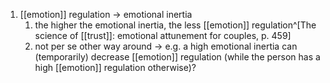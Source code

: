 1. [[emotion]] regulation → emotional inertia
	1. the higher the emotional inertia, the less [[emotion]] regulation^[The science of [[trust]]: emotional attunement for couples, p. 459]
	2. not per se other way around → e.g. a high emotional inertia can (temporarily) decrease [[emotion]] regulation (while the person has a high [[emotion]] regulation otherwise)?
